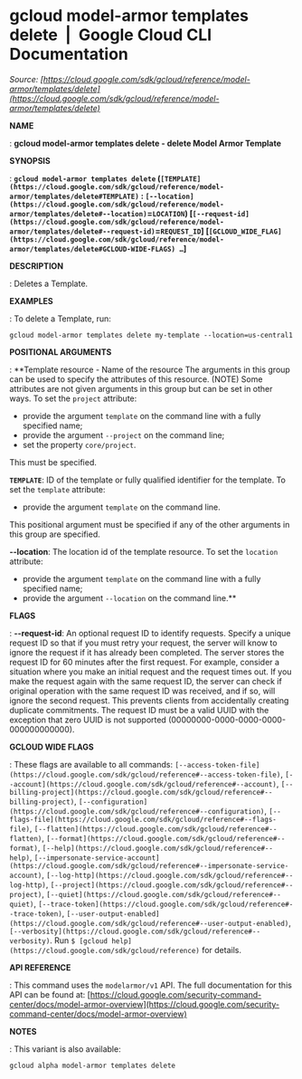 # gcloud model-armor templates delete  |  Google Cloud CLI Documentation

*Source: [https://cloud.google.com/sdk/gcloud/reference/model-armor/templates/delete](https://cloud.google.com/sdk/gcloud/reference/model-armor/templates/delete)*

**NAME**

: **gcloud model-armor templates delete - delete Model Armor Template**

**SYNOPSIS**

: **`gcloud model-armor templates delete` (`[TEMPLATE](https://cloud.google.com/sdk/gcloud/reference/model-armor/templates/delete#TEMPLATE)` : `[--location](https://cloud.google.com/sdk/gcloud/reference/model-armor/templates/delete#--location)`=`LOCATION`) [`[--request-id](https://cloud.google.com/sdk/gcloud/reference/model-armor/templates/delete#--request-id)`=`REQUEST_ID`] [`[GCLOUD_WIDE_FLAG](https://cloud.google.com/sdk/gcloud/reference/model-armor/templates/delete#GCLOUD-WIDE-FLAGS) …`]**

**DESCRIPTION**

: Deletes a Template.

**EXAMPLES**

: To delete a Template, run:
```
gcloud model-armor templates delete my-template --location=us-central1
```

**POSITIONAL ARGUMENTS**

: **Template resource - Name of the resource The arguments in this group can be used
to specify the attributes of this resource. (NOTE) Some attributes are not given
arguments in this group but can be set in other ways.
To set the `project` attribute:

- provide the argument `template` on the command line with a fully
specified name;
- provide the argument `--project` on the command line;
- set the property `core/project`.

This must be specified.

**`TEMPLATE`**:
ID of the template or fully qualified identifier for the template.
To set the `template` attribute:

- provide the argument `template` on the command line.

This positional argument must be specified if any of the other arguments in this
group are specified.

**--location**:
The location id of the template resource.
To set the `location` attribute:

- provide the argument `template` on the command line with a fully
specified name;
- provide the argument `--location` on the command line.**

**FLAGS**

: **--request-id**:
An optional request ID to identify requests. Specify a unique request ID so that
if you must retry your request, the server will know to ignore the request if it
has already been completed. The server stores the request ID for 60 minutes
after the first request.
For example, consider a situation where you make an initial request and the
request times out. If you make the request again with the same request ID, the
server can check if original operation with the same request ID was received,
and if so, will ignore the second request. This prevents clients from
accidentally creating duplicate commitments.
The request ID must be a valid UUID with the exception that zero UUID is not
supported (00000000-0000-0000-0000-000000000000).

**GCLOUD WIDE FLAGS**

: These flags are available to all commands: `[--access-token-file](https://cloud.google.com/sdk/gcloud/reference#--access-token-file)`,
`[--account](https://cloud.google.com/sdk/gcloud/reference#--account)`, `[--billing-project](https://cloud.google.com/sdk/gcloud/reference#--billing-project)`,
`[--configuration](https://cloud.google.com/sdk/gcloud/reference#--configuration)`,
`[--flags-file](https://cloud.google.com/sdk/gcloud/reference#--flags-file)`,
`[--flatten](https://cloud.google.com/sdk/gcloud/reference#--flatten)`, `[--format](https://cloud.google.com/sdk/gcloud/reference#--format)`, `[--help](https://cloud.google.com/sdk/gcloud/reference#--help)`, `[--impersonate-service-account](https://cloud.google.com/sdk/gcloud/reference#--impersonate-service-account)`,
`[--log-http](https://cloud.google.com/sdk/gcloud/reference#--log-http)`,
`[--project](https://cloud.google.com/sdk/gcloud/reference#--project)`, `[--quiet](https://cloud.google.com/sdk/gcloud/reference#--quiet)`, `[--trace-token](https://cloud.google.com/sdk/gcloud/reference#--trace-token)`, `[--user-output-enabled](https://cloud.google.com/sdk/gcloud/reference#--user-output-enabled)`,
`[--verbosity](https://cloud.google.com/sdk/gcloud/reference#--verbosity)`.
Run `$ [gcloud help](https://cloud.google.com/sdk/gcloud/reference)` for details.

**API REFERENCE**

: This command uses the `modelarmor/v1` API. The full documentation for
this API can be found at: [https://cloud.google.com/security-command-center/docs/model-armor-overview](https://cloud.google.com/security-command-center/docs/model-armor-overview)

**NOTES**

: This variant is also available:

```
gcloud alpha model-armor templates delete
```